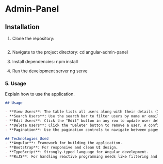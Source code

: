 # Admin-Panel

## Installation

1. Clone the repository:
   ```bash
2. Navigate to the project directory:
    cd angular-admin-panel
3. Install dependencies:
    npm install

4. Run the development server
    ng serve

### **5. Usage**
Explain how to use the application.
```markdown
## Usage

- **View Users**: The table lists all users along with their details (ID, name, email, and role).
- **Search Users**: Use the search bar to filter users by name or email.
- **Edit Users**: Click the "Edit" button in any row to update user details in a popup.
- **Delete Users**: Click the "Delete" button to remove a user. A confirmation modal will appear before deletion.
- **Pagination**: Use the pagination controls to navigate between pages.

## Technologies Used
- **Angular**: Framework for building the application.
- **Bootstrap**: For responsive and clean UI design.
- **TypeScript**: Strongly-typed language for Angular development.
- **RxJS**: For handling reactive programming needs like filtering and pagination.
